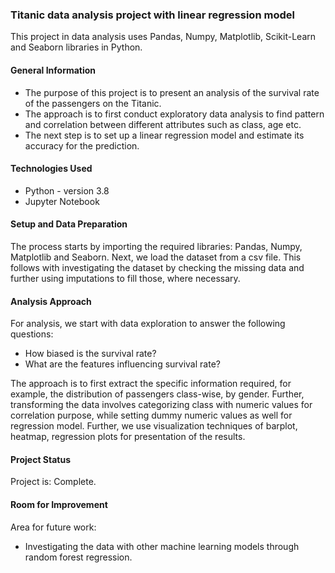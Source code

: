 ### Titanic data analysis project with linear regression model

This project in data analysis uses Pandas, Numpy, Matplotlib, Scikit-Learn and Seaborn libraries in Python.

#### General Information
- The purpose of this project is to present an analysis of the survival rate of the passengers on the Titanic.
- The approach is to first conduct exploratory data analysis to find pattern and correlation between different attributes such as class, age etc. 
- The next step is to set up a linear regression model and estimate its accuracy for the prediction.

#### Technologies Used
- Python - version 3.8
- Jupyter Notebook

#### Setup and Data Preparation
The process starts by importing the required libraries: Pandas, Numpy, Matplotlib and Seaborn.
Next, we load the dataset from a csv file.
This follows with investigating the dataset by checking the missing data and further using imputations to fill those, where necessary.

#### Analysis Approach
For analysis, we start with data exploration to answer the following questions:
- How biased is the survival rate?
- What are the features influencing survival rate?

The approach is to first extract the specific information required, for example, the distribution of passengers class-wise, by gender.
Further, transforming the data involves categorizing class with numeric values for correlation purpose, while setting dummy numeric values as well for regression model.
Further, we use visualization techniques of barplot, heatmap, regression plots for presentation of the results.

#### Project Status
Project is: Complete.

#### Room for Improvement
Area for future work:
- Investigating the data with other machine learning models through random forest regression.
